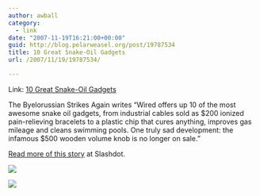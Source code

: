 ```yaml
---
author: awball
category:
  - link
date: "2007-11-19T16:21:00+00:00"
guid: http://blog.polarweasel.org/post/19787534
title: 10 Great Snake-Oil Gadgets
url: /2007/11/19/19787534/

---
```

Link: [10 Great Snake-Oil Gadgets](http://rss.slashdot.org/~r/Slashdot/slashdot/~3/187238935/article.pl)

 The Byelorussian Strikes Again writes “Wired offers up 10 of the most awesome snake oil gadgets, from industrial cables sold as $200 ionized pain-relieving bracelets to a plastic chip that cures anything, improves gas mileage and cleans swimming pools. One truly sad development: the infamous $500 wooden volume knob is no longer on sale.”

[Read more of this story](http://slashdot.org/article.pl?sid=07/11/19/1616248&from=rss) at Slashdot.

[![](http://rss.slashdot.org/~a/Slashdot/slashdot?i=reOL3o)](http://rss.slashdot.org/~a/Slashdot/slashdot?a=reOL3o)

![](http://rss.slashdot.org/~r/Slashdot/slashdot/~4/187238935)
